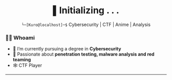 <h1 align="center">▌Initializing . . . </h1>
<p align="center"><code>└─[Kuro@localhost]─$</code> Cybersecurity | CTF | Anime | Analysis</p>


### 🕵️‍♂️ Whoami

- 🔐 I’m currently pursuing a degree in **Cybersecurity**
- 🧠 Passionate about **penetration testing, malware analysis and red teaming**
- 🕸️ CTF Player

---
<!--
### 📈 GitHub Stats

<p align="center">
  <img src="https://github-readme-stats.vercel.app/api?username=ShackWove&show_icons=true&theme=tokyonight" height="165"/>
  <img src="https://github-readme-stats.vercel.app/api/top-langs/?username=ShackWove&layout=compact&theme=tokyonight" height="165"/>
</p>

---
-->
